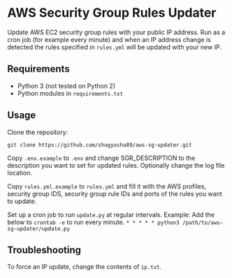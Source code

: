 # AWS Security Group Rules Updater
Update AWS EC2 security group rules with your public IP address.
Run as a cron job (for example every minute) and when an IP address change is detected the rules specified in `rules.yml` will be updated with your new IP.

## Requirements
* Python 3 (not tested on Python 2)
* Python modules in `requirements.txt`

## Usage
Clone the repository:
```
git clone https://github.com/shugyosha89/aws-sg-updater.git
```

Copy `.env.example` to `.env` and change SGR_DESCRIPTION to the description you want to set for updated rules.
Optionally change the log file location.

Copy `rules.yml.example` to `rules.yml` and fill it with the AWS profiles, security group IDS, security group rule IDs and ports of the rules you want to update.

Set up a cron job to run `update.py` at regular intervals.
Example: Add the below to `crontab -e` to run every minute.
```* * * * * python3 /path/to/aws-sg-updater/update.py```

## Troubleshooting
To force an IP update, change the contents of `ip.txt`.
